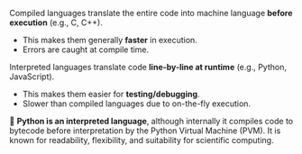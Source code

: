 Compiled languages translate the entire code into machine language **before execution** (e.g., C, C++).
- This makes them generally **faster** in execution.
- Errors are caught at compile time.

Interpreted languages translate code **line-by-line at runtime** (e.g., Python, JavaScript).
- This makes them easier for **testing/debugging**.
- Slower than compiled languages due to on-the-fly execution.

🔹 **Python is an interpreted language**, although internally it compiles code to bytecode before interpretation by the Python Virtual Machine (PVM). It is known for readability, flexibility, and suitability for scientific computing.
